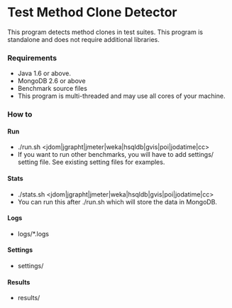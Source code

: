 # Test Method Clone Detector #

This program detects method clones in test suites.
This program is standalone and does not require additional libraries.

### Requirements ###

* Java 1.6 or above.
* MongoDB 2.6 or above
* Benchmark source files
* This program is multi-threaded and may use all cores of your machine.

### How to ###

#### Run ####

* ./run.sh <jdom|jgrapht|jmeter|weka|hsqldb|gvis|poi|jodatime|cc>
* If you want to run other benchmarks, you will have to add settings/<benchmark> setting file. 
  See existing setting files for examples.

#### Stats ####

* ./stats.sh <jdom|jgrapht|jmeter|weka|hsqldb|gvis|poi|jodatime|cc>
* You can run this after ./run.sh which will store the data in MongoDB.

#### Logs ####

* logs/*.logs

#### Settings ####

* settings/<benchmark>

#### Results ####

* results/<benchmark>
